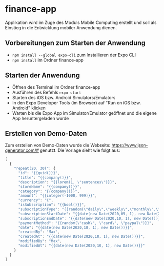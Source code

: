 # finance-app
Applikation wird im Zuge des Moduls Mobile Computing erstellt und soll als Einstieg in die Entwicklung mobiler Anwendung dienen.

## Vorbereitungen zum Starten der Anwendung
- `npm install --global expo-cli` zum Installieren der Expo CLI
- `npm install` im Ordner finance-app

## Starten der Anwendung
- Öffnen des Terminal im Ordner finance-app
- Ausführen des Befehls `expo start`
- Starten des iOS bzw. Android Simulators/Emulators
- In den Expo Developer Tools (im Browser) auf "Run on iOS bzw. Android" klicken
- Warten bis die Expo App im Simulator/Emulator geöffnet und die eigene App heruntergeladen wurde

## Erstellen von Demo-Daten
Zum erstellen von Demo-Daten wurde die Webseite: https://www.json-generator.com/# genutzt. Die Vorlage sieht wie folgt aus:
```javascript
[
  {
    "repeat(20, 30)": {
      "id": "{{guid()}}",
      "title": "{{company()}}",
      "description": "{{lorem(1, \"sentences\")}}",
      "storeName": "{{company()}}",
      "category": "{{company()}}",
      "amount": "{{integer(-1000, 999)}}",
      "currency": "€",
      "isSubscription": "{{bool()}}",
      "subscriptionType": "{{random(\"daily\",\"weekly\",\"monthly\",\"yearly\")}}",
      "subscriptionStartDate": "{{date(new Date(2020,05, 1), new Date(2020,10, 1))}}",
      "subscriptionEndDate": "{{date(new Date(2020,10, 1), new Date())}}",
      "paymentMethod": "{{random(\"cash\", \"card\", \"paypal\")}}",
      "date": "{{date(new Date(2020,10, 1), new Date())}}",
      "createdBy": "Max",
      "createdAt": "{{date(new Date(2020,10, 1), new Date())}}",
      "modifiedBy": "Max",
      "modifiedAt": "{{date(new Date(2020,10, 1), new Date())}}"
    }
  }
]

```
